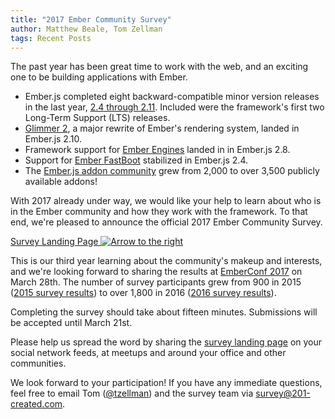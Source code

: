 ```yaml
---
title: "2017 Ember Community Survey"
author: Matthew Beale, Tom Zellman
tags: Recent Posts
---
```


The past year has been great time to work with the web, and an exciting one to
be building applications with Ember.

- Ember.js completed eight backward-compatible minor version releases in the
  last year, [2.4 through 2.11](http://emberjs.com/blog/tags/releases.html).
  Included were the framework's first two Long-Term Support (LTS) releases.
- [Glimmer 2](http://emberjs.com/blog/2016/07/29/announcing-the-glimmer-2-alpha.html),
  a major rewrite of Ember's rendering system, landed in Ember.js 2.10.
- Framework support for [Ember Engines](http://ember-engines.com/) landed in
  in Ember.js 2.8.
- Support for [Ember FastBoot](https://ember-fastboot.com/) stabilized in
  Ember.js 2.4.
- The [Ember.js addon community](https://www.emberaddons.com/) grew from 2,000
  to over 3,500 publicly available addons!

With 2017 already under way, we would like your help to learn
about who is in the Ember community and how they work with the framework.
To that end, we're pleased to announce the official 2017 Ember Community Survey.

<a href="/ember-community-survey-2017" class="survey-button orange button">
  Survey Landing Page <img src="/images/survey/right-arrow.png" alt="Arrow to the right" />
</a>

This is our third year learning about the community's makeup and interests,
and we're looking forward to
sharing the results at [EmberConf 2017](http://emberconf.com/) on March 28th.
The number of survey participants grew from 900 in
2015 ([2015 survey results](http://www.201-created.com/ember-community-survey-2015))
to over 1,800 in 2016 ([2016 survey results](http://emberjs.com/ember-community-survey-2016)).

Completing the survey should take about fifteen minutes. Submissions will be
accepted until March 21st.

Please help us spread the word by sharing the
[survey landing page](/ember-community-survey-2017) on your social
network feeds, at meetups and around your office and other communities.

We look forward to your participation!
If you have any immediate questions, feel free to email
Tom ([@tzellman](https://twitter.com/tzellman)) and
the survey team via
[survey@201-created.com](mailto:survey@201-created.com).

